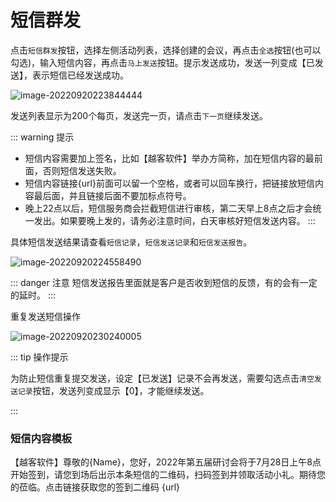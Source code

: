 # 短信群发

点击`短信群发`按钮，选择左侧活动列表，选择创建的会议，再点击`全选`按钮(也可以勾选)，输入短信内容，再点击`马上发送`按钮。提示发送成功，发送一列变成【已发送】，表示短信已经发送成功。

![image-20220920223844444](https://vuepressdocs.oss-cn-hangzhou.aliyuncs.com/docsimages/202209202238833.png)

发送列表显示为200个每页，发送完一页，请点击`下一页`继续发送。

::: warning 提示
* 短信内容需要加上签名，比如【越客软件】举办方简称，加在短信内容的最前面，否则短信发送失败。
* 短信内容链接\{url\}前面可以留一个空格，或者可以回车换行，把链接放短信内容最后面，并且链接后面不要加标点符号。
* 晚上22点以后，短信服务商会拦截短信进行审核，第二天早上8点之后才会统一发出。如果要晚上发的，请务必注意时间，白天审核好短信发送内容。
  :::

具体短信发送结果请查看`短信记录`，`短信发送记录`和`短信发送报告`。

![image-20220920224558490](https://vuepressdocs.oss-cn-hangzhou.aliyuncs.com/docsimages/202209202245581.png)

::: danger 注意
短信发送报告里面就是客户是否收到短信的反馈，有的会有一定的延时。
:::

重复发送短信操作

![image-20220920230240005](https://vuepressdocs.oss-cn-hangzhou.aliyuncs.com/docsimages/202209202302101.png)

::: tip 操作提示

为防止短信重复提交发送，设定【已发送】记录不会再发送，需要勾选点击`清空发送记录`按钮，发送列变成显示【0】，才能继续发送。

:::

### 短信内容模板

【越客软件】尊敬的{Name}，您好，2022年第五届研讨会将于7月28日上午8点开始签到，请您到场后出示本条短信的二维码，扫码签到并领取活动小礼。期待您的莅临。点击链接获取您的签到二维码 \{url\}

